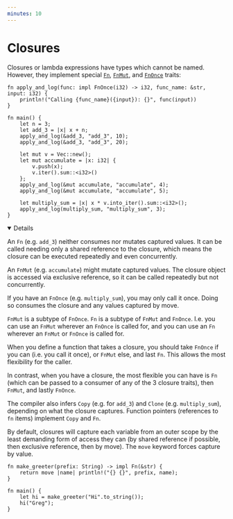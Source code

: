 ```yaml
---
minutes: 10
---
```


# Closures

Closures or lambda expressions have types which cannot be named. However, they
implement special [`Fn`](https://doc.rust-lang.org/std/ops/trait.Fn.html),
[`FnMut`](https://doc.rust-lang.org/std/ops/trait.FnMut.html), and
[`FnOnce`](https://doc.rust-lang.org/std/ops/trait.FnOnce.html) traits:

```rust,editable
fn apply_and_log(func: impl FnOnce(i32) -> i32, func_name: &str, input: i32) {
    println!("Calling {func_name}({input}): {}", func(input))
}

fn main() {
    let n = 3;
    let add_3 = |x| x + n;
    apply_and_log(&add_3, "add_3", 10);
    apply_and_log(&add_3, "add_3", 20);

    let mut v = Vec::new();
    let mut accumulate = |x: i32| {
        v.push(x);
        v.iter().sum::<i32>()
    };
    apply_and_log(&mut accumulate, "accumulate", 4);
    apply_and_log(&mut accumulate, "accumulate", 5);

    let multiply_sum = |x| x * v.into_iter().sum::<i32>();
    apply_and_log(multiply_sum, "multiply_sum", 3);
}
```

<details open='true'>

An `Fn` (e.g. `add_3`) neither consumes nor mutates captured values. It can be
called needing only a shared reference to the closure, which means the closure
can be executed repeatedly and even concurrently.

An `FnMut` (e.g. `accumulate`) might mutate captured values. The closure object
is accessed via exclusive reference, so it can be called repeatedly but not
concurrently.

If you have an `FnOnce` (e.g. `multiply_sum`), you may only call it once. Doing
so consumes the closure and any values captured by move.

`FnMut` is a subtype of `FnOnce`. `Fn` is a subtype of `FnMut` and `FnOnce`.
I.e. you can use an `FnMut` wherever an `FnOnce` is called for, and you can use
an `Fn` wherever an `FnMut` or `FnOnce` is called for.

When you define a function that takes a closure, you should take `FnOnce` if you
can (i.e. you call it once), or `FnMut` else, and last `Fn`. This allows the
most flexibility for the caller.

In contrast, when you have a closure, the most flexible you can have is `Fn`
(which can be passed to a consumer of any of the 3 closure traits), then
`FnMut`, and lastly `FnOnce`.

The compiler also infers `Copy` (e.g. for `add_3`) and `Clone` (e.g.
`multiply_sum`), depending on what the closure captures. Function pointers
(references to `fn` items) implement `Copy` and `Fn`.

By default, closures will capture each variable from an outer scope by the least
demanding form of access they can (by shared reference if possible, then
exclusive reference, then by move). The `move` keyword forces capture by value.

```rust,editable
fn make_greeter(prefix: String) -> impl Fn(&str) {
    return move |name| println!("{} {}", prefix, name);
}

fn main() {
    let hi = make_greeter("Hi".to_string());
    hi("Greg");
}
```

</details>
